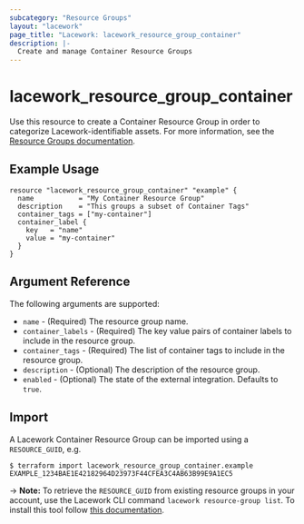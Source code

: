 ```yaml
---
subcategory: "Resource Groups"
layout: "lacework"
page_title: "Lacework: lacework_resource_group_container"
description: |-
  Create and manage Container Resource Groups
---
```


# lacework\_resource\_group\_container

Use this resource to create a Container Resource Group in order to categorize Lacework-identifiable assets.
For more information, see the [Resource Groups documentation](https://docs.lacework.net/console/resource-groups).

## Example Usage

```hcl
resource "lacework_resource_group_container" "example" {
  name           = "My Container Resource Group"
  description    = "This groups a subset of Container Tags"
  container_tags = ["my-container"]
  container_label {
    key   = "name"
    value = "my-container"
  }
}
```

## Argument Reference

The following arguments are supported:

* `name` - (Required) The resource group name.
* `container_labels` - (Required) The key value pairs of container labels to include in the resource group.
* `container_tags` - (Required) The list of container tags to include in the resource group.
* `description` - (Optional) The description of the resource group.
* `enabled` - (Optional) The state of the external integration. Defaults to `true`.

## Import

A Lacework Container Resource Group can be imported using a `RESOURCE_GUID`, e.g.

```
$ terraform import lacework_resource_group_container.example EXAMPLE_1234BAE1E42182964D23973F44CFEA3C4AB63B99E9A1EC5
```
-> **Note:** To retrieve the `RESOURCE_GUID` from existing resource groups in your account, use the
Lacework CLI command `lacework resource-group list`. To install this tool follow
[this documentation](https://docs.lacework.com/cli/).
